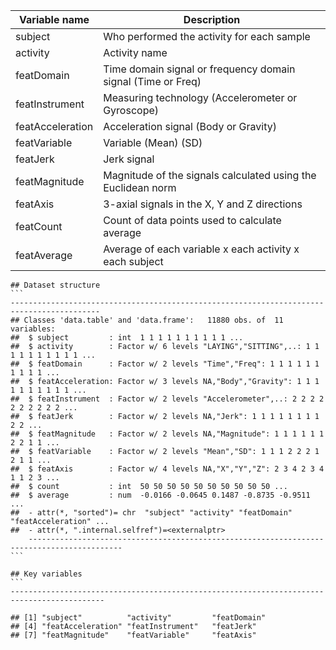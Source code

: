 



Variable name    | Description
	-----------------|------------
	subject          | Who performed the activity for each sample
	activity         | Activity name
	featDomain       | Time domain signal or frequency domain signal (Time or Freq)
	featInstrument   | Measuring technology (Accelerometer or Gyroscope)
	featAcceleration | Acceleration signal (Body or Gravity)
	featVariable     | Variable (Mean) (SD)
	featJerk         | Jerk signal
	featMagnitude    | Magnitude of the signals calculated using the Euclidean norm
	featAxis         | 3-axial signals in the X, Y and Z directions
	featCount        | Count of data points used to calculate average
	featAverage      | Average of each variable x each activity x each subject
	
	## Dataset structure
	```
	------------------------------------------------------------------------------------------
	## Classes 'data.table' and 'data.frame':	11880 obs. of  11 variables:
	##  $ subject         : int  1 1 1 1 1 1 1 1 1 1 ...
	##  $ activity        : Factor w/ 6 levels "LAYING","SITTING",..: 1 1 1 1 1 1 1 1 1 1 ...
	##  $ featDomain      : Factor w/ 2 levels "Time","Freq": 1 1 1 1 1 1 1 1 1 1 ...
	##  $ featAcceleration: Factor w/ 3 levels NA,"Body","Gravity": 1 1 1 1 1 1 1 1 1 1 ...
	##  $ featInstrument  : Factor w/ 2 levels "Accelerometer",..: 2 2 2 2 2 2 2 2 2 2 ...
	##  $ featJerk        : Factor w/ 2 levels NA,"Jerk": 1 1 1 1 1 1 1 1 2 2 ...
	##  $ featMagnitude   : Factor w/ 2 levels NA,"Magnitude": 1 1 1 1 1 1 2 2 1 1 ...
	##  $ featVariable    : Factor w/ 2 levels "Mean","SD": 1 1 1 2 2 2 1 2 1 1 ...
	##  $ featAxis        : Factor w/ 4 levels NA,"X","Y","Z": 2 3 4 2 3 4 1 1 2 3 ...
	##  $ count           : int  50 50 50 50 50 50 50 50 50 50 ...
	##  $ average         : num  -0.0166 -0.0645 0.1487 -0.8735 -0.9511 ...
	##  - attr(*, "sorted")= chr  "subject" "activity" "featDomain" "featAcceleration" ...
	##  - attr(*, ".internal.selfref")=<externalptr>
        -------------------------------------------------------------------------------------------	
	```
	
  	## Key variables
	```
	-------------------------------------------------------------------------------------------

	## [1] "subject"          "activity"         "featDomain"      
	## [4] "featAcceleration" "featInstrument"   "featJerk"        
	## [7] "featMagnitude"    "featVariable"     "featAxis"
```
	
